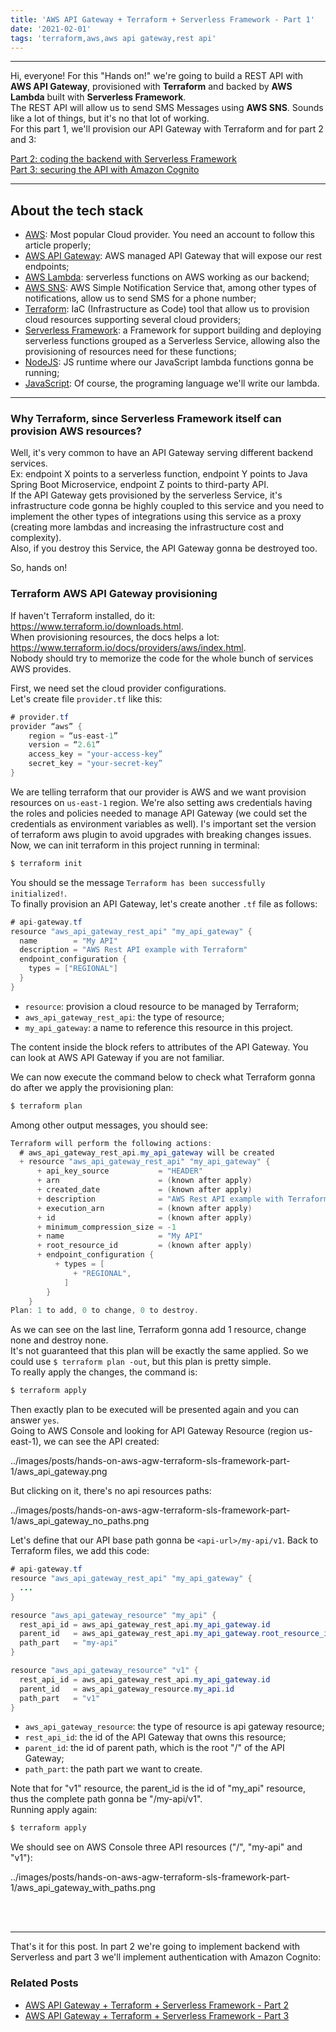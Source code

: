 ```yaml
---
title: 'AWS API Gateway + Terraform + Serverless Framework - Part 1'
date: '2021-02-01'
tags: 'terraform,aws,aws api gateway,rest api'
---
```


---
Hi, everyone!
For this "Hands on!" we're going to build a REST API with **AWS API Gateway**, provisioned with **Terraform** and backed by **AWS Lambda** built with **Serverless Framework**.  
The REST API will allow us to send SMS Messages using **AWS SNS**. Sounds like a lot of things, but it's no that lot of working.  
For this part 1, we'll provision our API Gateway with Terraform and for part 2 and 3:

<a href="../posts/hands-on-aws-agw-terraform-sls-framework-part-2">Part 2: coding the backend with Serverless Framework</a>  
<a href="../posts/hands-on-aws-agw-terraform-sls-framework-part-3">Part 3: securing the API with Amazon Cognito</a>

---

## About the tech stack
- [AWS](https://aws.amazon.com/): Most popular Cloud provider. You need an account to follow this article properly;
- [AWS API Gateway](https://aws.amazon.com/api-gateway/): AWS managed API Gateway that will expose our rest endpoints;
- [AWS Lambda](https://aws.amazon.com/lambda/): serverless functions on AWS working as our backend;
- [AWS SNS](https://aws.amazon.com/sns/): AWS Simple Notification Service that, among other types of notifications, allow us to send SMS for a phone number;
- [Terraform](https://www.terraform.io/): IaC (Infrastructure as Code) tool that allow us to provision cloud resources supporting several cloud providers;
- [Serverless Framework](https://www.serverless.com/): a Framework for support building and deploying serverless functions grouped as a Serverless Service, allowing also the provisioning of resources need for these functions;
- [NodeJS](https://nodejs.org/): JS runtime where our JavaScript lambda functions gonna be running;
- [JavaScript](https://developer.mozilla.org/en-US/docs/Web/JavaScript): Of course, the programing language we'll write our lambda.

---

### Why Terraform, since Serverless Framework itself can provision AWS resources?
Well, it's very common to have an API Gateway serving different backend services.  
Ex: endpoint X points to a serverless function, endpoint Y points to Java Spring Boot Microservice, endpoint Z points to third-party API.  
If the API Gateway gets provisioned by the serverless Service, it's infrastructure code gonna be highly coupled to this service and you need to implement the other types of integrations using this service as a proxy (creating more lambdas and increasing the infrastructure cost and complexity).  
Also, if you destroy this Service, the API Gateway gonna be destroyed too.

So, hands on!

### Terraform AWS API Gateway provisioning
If haven't Terraform installed, do it: https://www.terraform.io/downloads.html.  
When provisioning resources, the docs helps a lot: https://www.terraform.io/docs/providers/aws/index.html.  
Nobody should try to memorize the code for the whole bunch of services AWS provides.

First, we need set the cloud provider configurations.  
Let's create file `provider.tf` like this:
```java
# provider.tf
provider “aws” {
    region = “us-east-1”
    version = “2.61”
    access_key = "your-access-key”
    secret_key = "your-secret-key” 
}
```
We are telling terraform that our provider is AWS and we want provision resources on `us-east-1` region.
We're also setting aws credentials having the roles and policies needed to manage API Gateway (we could set the credentials as environment variables as well).
I's important set the version of terraform aws plugin to avoid upgrades with breaking changes issues.
Now, we can init terraform in this project running in terminal:  
```sh
$ terraform init
```  
You should se the message `Terraform has been successfully initialized!`.  
To finally provision an API Gateway, let's create another `.tf` file as follows:
```java
# api-gateway.tf
resource "aws_api_gateway_rest_api" "my_api_gateway" {
  name        = "My API"
  description = "AWS Rest API example with Terraform"
  endpoint_configuration {
    types = ["REGIONAL"]
  }
}
```
- `resource`: provision a cloud resource to be managed by Terraform;
- `aws_api_gateway_rest_api`: the type of resource;
- `my_api_gateway`: a name to reference this resource in this project.
  
The content inside the block refers to attributes of the API Gateway. You can look at AWS API Gateway if you are not familiar.

We can now execute the command below to check what Terraform gonna do after we apply the provisioning plan:  
```sh
$ terraform plan
```  
Among other output messages, you should see:
```java
Terraform will perform the following actions:
  # aws_api_gateway_rest_api.my_api_gateway will be created
  + resource "aws_api_gateway_rest_api" "my_api_gateway" {
      + api_key_source           = "HEADER"
      + arn                      = (known after apply)
      + created_date             = (known after apply)
      + description              = "AWS Rest API example with Terraform"
      + execution_arn            = (known after apply)
      + id                       = (known after apply)
      + minimum_compression_size = -1
      + name                     = "My API"
      + root_resource_id         = (known after apply)
      + endpoint_configuration {
          + types = [
              + "REGIONAL",
            ]
        }
    }
Plan: 1 to add, 0 to change, 0 to destroy.
```
As we can see on the last line, Terraform gonna add 1 resource, change none and destroy none.  
It's not guaranteed that this plan will be exactly the same applied. So we could use `$ terraform plan -out`, but this plan is pretty simple.  
To really apply the changes, the command is:
```sh
$ terraform apply
```  
Then exactly plan to be executed will be presented again and you can answer `yes`.  
Going to AWS Console and looking for API Gateway Resource (region us-east-1), we can see the API created:

../images/posts/hands-on-aws-agw-terraform-sls-framework-part-1/aws_api_gateway.png

But clicking on it, there's no api resources paths:

../images/posts/hands-on-aws-agw-terraform-sls-framework-part-1/aws_api_gateway_no_paths.png

Let's define that our API base path gonna be `<api-url>/my-api/v1`.
Back to Terraform files, we add this code:
```java
# api-gateway.tf
resource "aws_api_gateway_rest_api" "my_api_gateway" {
  ...
}

resource "aws_api_gateway_resource" "my_api" {
  rest_api_id = aws_api_gateway_rest_api.my_api_gateway.id
  parent_id   = aws_api_gateway_rest_api.my_api_gateway.root_resource_id
  path_part   = "my-api"
}

resource "aws_api_gateway_resource" "v1" {
  rest_api_id = aws_api_gateway_rest_api.my_api_gateway.id
  parent_id   = aws_api_gateway_resource.my_api.id
  path_part   = "v1"
}
```

- `aws_api_gateway_resource`: the type of resource is api gateway resource;
- `rest_api_id`: the id of the API Gateway that owns this resource;
- `parent_id`: the id of parent path, which is the root "/" of the API Gateway;
- `path_part`: the path part we want to create.

Note that for "v1" resource, the parent_id is the id of "my_api" resource, thus the complete path gonna be "/my-api/v1".  
Running apply again:
```sh
$ terraform apply
```  
We should see on AWS Console three API resources ("/", "my-api" and "v1"):

../images/posts/hands-on-aws-agw-terraform-sls-framework-part-1/aws_api_gateway_with_paths.png

<br />
<br />

---

That's it for this post. In part 2 we're going to implement backend with Serverless and part 3 we'll implement authentication with Amazon Cognito:

### Related Posts
- <a href="../posts/hands-on-aws-agw-terraform-sls-framework-part-2">AWS API Gateway + Terraform + Serverless Framework - Part 2</a>  
- <a href="../posts/hands-on-aws-agw-terraform-sls-framework-part-3">AWS API Gateway + Terraform + Serverless Framework - Part 3</a>
